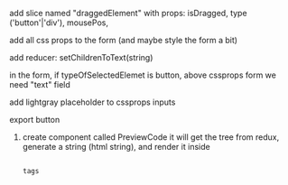 add slice named "draggedElement" 
with props: isDragged, type ('button'|'div'), mousePos,

add all css props to the form (and maybe style the form a bit)

add reducer: setChildrenToText(string)

in the form, if typeOfSelectedElemet is button,
    above cssprops form we need "text" field


add lightgray placeholder to cssprops inputs

export button


1. create component called PreviewCode
it will get the tree from redux, generate a string (html string),
and render it inside <pre><code> tags

